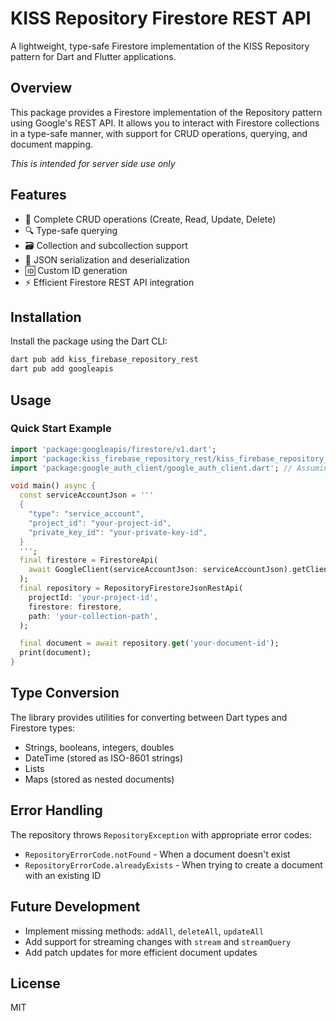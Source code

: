 # KISS Repository Firestore REST API

A lightweight, type-safe Firestore implementation of the KISS Repository pattern for Dart and Flutter applications.

## Overview

This package provides a Firestore implementation of the Repository pattern using Google's REST API. It allows you to interact with Firestore collections in a type-safe manner, with support for CRUD operations, querying, and document mapping.

*This is intended for server side use only*

## Features

- 🔄 Complete CRUD operations (Create, Read, Update, Delete)
- 🔍 Type-safe querying
- 🗃️ Collection and subcollection support
- 🔄 JSON serialization and deserialization
- 🆔 Custom ID generation
- ⚡ Efficient Firestore REST API integration

## Installation

Install the package using the Dart CLI:

```bash
dart pub add kiss_firebase_repository_rest
dart pub add googleapis
```

## Usage

### Quick Start Example

```dart
import 'package:googleapis/firestore/v1.dart';
import 'package:kiss_firebase_repository_rest/kiss_firebase_repository_rest.dart';
import 'package:google_auth_client/google_auth_client.dart'; // Assuming this is the package for GoogleClient

void main() async {
  const serviceAccountJson = '''
  {
    "type": "service_account",
    "project_id": "your-project-id",
    "private_key_id": "your-private-key-id",
  }
  ''';
  final firestore = FirestoreApi(
    await GoogleClient(serviceAccountJson: serviceAccountJson).getClient(),
  );
  final repository = RepositoryFirestoreJsonRestApi(
    projectId: 'your-project-id',
    firestore: firestore,
    path: 'your-collection-path',
  );

  final document = await repository.get('your-document-id');
  print(document);
}
```

## Type Conversion

The library provides utilities for converting between Dart types and Firestore types:

- Strings, booleans, integers, doubles
- DateTime (stored as ISO-8601 strings)
- Lists
- Maps (stored as nested documents)

## Error Handling

The repository throws `RepositoryException` with appropriate error codes:

- `RepositoryErrorCode.notFound` - When a document doesn't exist
- `RepositoryErrorCode.alreadyExists` - When trying to create a document with an existing ID

## Future Development

- Implement missing methods: `addAll`, `deleteAll`, `updateAll`
- Add support for streaming changes with `stream` and `streamQuery`
- Add patch updates for more efficient document updates

## License

MIT
